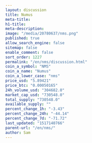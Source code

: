 ```yaml
---
layout: discussion
title: Numus
meta-title: 
h1-title: 
meta-description: 
image: "/media/20780637/nms.png"
published: true
allow_search_engine: false
sitemap: false
enable_comment: false
sort_order: 1227
permalink: "/en/nms/discussion.html"
coin_a_symbol: "NMS"
coin_a_name: "Numus"
coin_a_lower_case: "nms"
price_usd: "5.89421"
price_btc: "0.00050165"
24h_volume_usd: "304682.0"
market_cap_usd: "730548.0"
total_supply: "730548.0"
available_supply: ""
percent_change_1h: "-3.43"
percent_change_24h: "-44.14"
percent_change_7d: "-71.72"
last_updated: "1517140766"
parent-url: "/en/nms/"
author: Sam
---
```


